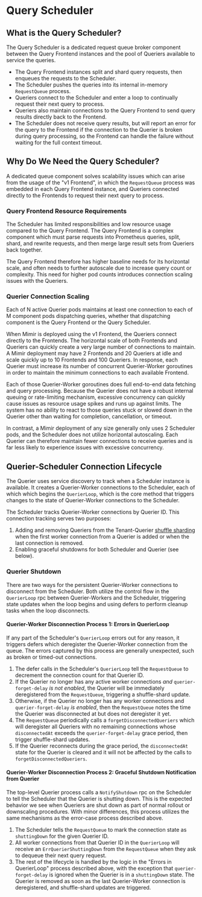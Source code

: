 # Query Scheduler

## What is the Query Scheduler?

The Query Scheduler is a dedicated request queue broker component between the Query Frontend instances
and the pool of Queriers available to service the queries.

- The Query Frontend instances split and shard query requests, then enqueues the requests to the Scheduler.
- The Scheduler pushes the queries into its internal in-memory `RequestQueue` process.
- Queriers connect to the Scheduler and enter a loop to continually request their next query to process.
- Queriers also maintain connections to the Query Frontend to send query results directly back to the Frontend.
- The Scheduler does not receive query results, but will report an error for the query
  to the Frontend if the connection to the Querier is broken during query processing,
  so the Frontend can handle the failure without waiting for the full context timeout.

## Why Do We Need the Query Scheduler?

A dedicated queue component solves scalability issues which can arise from the usage of the "v1 Frontend",
in which the `RequestQueue` process was embedded in each Query Frontend instance,
and Queriers connected directly to the Frontends to request their next query to process.

### Query Frontend Resource Requirements

The Scheduler has limited responsibilities and low resource usage compared to the Query Frontend.
The Query Frontend is a complex component which must parse requests into Prometheus queries,
split, shard, and rewrite requests, and then merge large result sets from Queriers back together.

The Query Frontend therefore has higher baseline needs for its horizontal scale,
and often needs to further autoscale due to increase query count or complexity.
This need for higher pod counts introduces connection scaling issues with the Queriers.

### Querier Connection Scaling

Each of N active Querier pods maintains at least one connection to each of M component pods dispatching queries,
whether that dispatching component is the Query Frontend or the Query Scheduler.

When Mimir is deployed using the v1 Frontend, the Queriers connect directly to the Frontends.
The horizontal scale of both Frontends and Queriers can quickly create a very large number of connections to maintain.
A Mimir deployment may have 2 Frontends and 20 Queriers at idle and scale quickly up to 10 Frontends and 100 Queriers.
In response, each Querier must increase its number of concurrent Querier-Worker goroutines
in order to maintain the minimum connections to each available Frontend.

Each of those Querier-Worker goroutines does full end-to-end data fetching and query processing.
Because the Querier does not have a robust internal queuing or rate-limiting mechanism,
excessive concurrency can quickly cause issues as resource usage spikes and runs up against limits.
The system has no ability to react to those queries stuck or slowed down in the Querier
other than waiting for completion, cancellation, or timeout.

In contrast, a Mimir deployment of any size generally only uses 2 Scheduler pods,
and the Scheduler does not utilize horizontal autoscaling.
Each Querier can therefore maintain fewer connections to receive queries
and is far less likely to experience issues with excessive concurrency.

## Querier-Scheduler Connection Lifecycle

The Querier uses service discovery to track when a Scheduler instance is available.
It creates a Querier-Worker connections to the Scheduler, each of which which begins the `QuerierLoop`,
which is the core method that triggers changes to the state of Querier-Worker connections to the Scheduler.

The Scheduler tracks Querier-Worker connections by Querier ID.
This connection tracking serves two purposes:

1. Adding and removing Queriers from the Tenant-Querier [shuffle sharding](https://grafana.com/docs/mimir/latest/configure/configure-shuffle-sharding/#query-frontend-and-query-scheduler-shuffle-sharding)
   when the first worker connection from a Querier is added or when the last connection is removed.
1. Enabling graceful shutdowns for both Scheduler and Querier (see below).

### Querier Shutdown

There are two ways for the persistent Querier-Worker connections to disconnect from the Scheduler.
Both utilize the control flow in the `QuerierLoop` rpc between Querier-Workers and the Scheduler,
triggering state updates when the loop begins and using defers to perform cleanup tasks when the loop disconnects.

#### Querier-Worker Disconnection Process 1: Errors in QuerierLoop

If any part of the Scheduler's `QuerierLoop` errors out for any reason,
it triggers defers which deregister the Querier-Worker connection from the queue.
The errors captured by this process are generally unexpected, such as broken or timed-out connections.

1. The defer calls in the Scheduler's `QuerierLoop` tell the `RequestQueue`
   to decrement the connection count for that Querier ID.
1. If the Querier no longer has any active worker connections _and_ `querier-forget-delay` _is not enabled_,
   the Querier will be immediately deregistered from the `RequestQueue`, triggering a shuffle-shard update.
1. Otherwise, if the Querier no longer has any worker connections and `querier-forget-delay` _is enabled_,
   then the `RequestQueue` notes the time the Querier was disconnected at but does not deregister it yet.
1. The `RequestQueue` periodically calls a `forgetDisconnectedQueriers` which will deregister all Queriers
   with no remaining connections whose `disconnectedAt` exceeds the `querier-forget-delay` grace period,
   then trigger shuffle-shard updates.
1. If the Querier reconnects during the grace period, the `disconnectedAt` state for the Querier is cleared
   and it will not be affected by the calls to `forgetDisconnectedQueriers`.

#### Querier-Worker Disconnection Process 2: Graceful Shutdown Notification from Querier

The top-level Querier process calls a `NotifyShutdown` rpc on the Scheduler to tell the Scheduler that the Querier is shutting down.
This is the expected behavior we see when Queriers are shut down as part of normal rollout or downscaling procedures.
With minor differences, this process utilizes the same mechanisms as the error-case process described above.

1. The Scheduler tells the `RequestQueue` to mark the connection state as `shuttingDown` for the given Querier ID.
1. All worker connections from that Querier ID in the `QuerierLoop` will receive an `ErrQuerierShuttingDown` from the `RequestQueue` when they ask to dequeue their next query request.
1. The rest of the lifecycle is handled by the logic in the "Errors in QuerierLoop" process described above,
   with the exception that `querier-forget-delay` is ignored when the Querier is in a `shuttingDown` state.
   The Querier is removed as soon as the last Querier-Worker connection is deregistered,
   and shuffle-shard updates are triggered.
